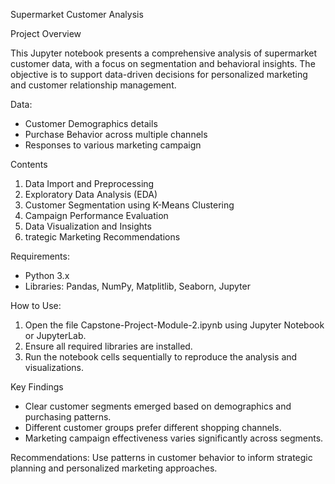 Supermarket Customer Analysis

Project Overview

This Jupyter notebook presents a comprehensive analysis of supermarket customer data, with a focus on segmentation and behavioral insights. The objective is to support data-driven decisions for personalized marketing and customer relationship management.

Data:
- Customer Demographics details 
- Purchase Behavior across multiple channels
- Responses to various marketing campaign

Contents
1. Data Import and Preprocessing
2. Exploratory Data Analysis (EDA)
3. Customer Segmentation using K-Means Clustering
4. Campaign Performance Evaluation
5. Data Visualization and Insights
6. trategic Marketing Recommendations

Requirements:
- Python 3.x
- Libraries: Pandas, NumPy, Matplitlib, Seaborn, Jupyter

How to Use:
1. Open the file Capstone-Project-Module-2.ipynb using Jupyter Notebook or JupyterLab.
2. Ensure all required libraries are installed.
3. Run the notebook cells sequentially to reproduce the analysis and visualizations.

Key Findings

- Clear customer segments emerged based on demographics and purchasing patterns.
- Different customer groups prefer different shopping channels.
- Marketing campaign effectiveness varies significantly across segments.

Recommendations:
Use patterns in customer behavior to inform strategic planning and personalized marketing approaches.
